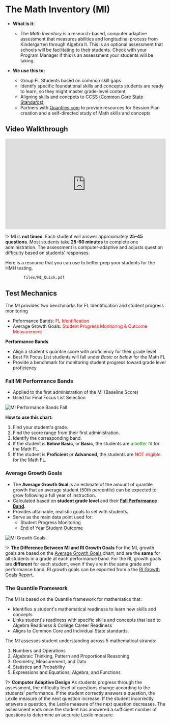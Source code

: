 # The Math Inventory (MI)


- **What is it:**
	- The *Math Inventory* is a research-based, computer adaptive assessment that measures abilities and longitudinal process from Kindergarten through Algebra II. This is an optional assessment that schools will be facilitating to their students. Check with your Program Manager if this is an assessment your students will be taking.

- **We use this to:**
	- Group FL Students based on common skill gaps
	- Identify specific foundational skills and concepts students are ready to learn, so they might master grade-level content
	- Aligning skills and concpets to CCSS [(Common Core State Standards)](http://www.corestandards.org/read-the-standards/)
	- Partners with [Quantiles.com](https://www.quantiles.com/) to provide resources for Session Plan creation and a self-directed study of Math skills and concepts


## Video Walkthrough

<div style='max-width: 640px'><div style='position: relative; padding-bottom: 56.25%; height: 0; overflow: hidden;'><iframe width="640" height="360" src="https://web.microsoftstream.com/embed/video/3711218c-c3c2-4390-a589-d3ee59f590a3?autoplay=false&amp;showinfo=true" allowfullscreen style="border:none; position: absolute; top: 0; left: 0; right: 0; bottom: 0; height: 100%; max-width: 100%;"></iframe></div></div>


!> 	MI is **not timed**. 
	Each student will answer approximately **25-45 questions**.
	Most students take **25-60 minutes** to complete one administration.
	The assessment is computer-adaptive and adjusts question difficulty based on students' responses.

Here is a resource that you can use to better prep your students for the HMH testing. 

```pdf
		files/MI_Quick.pdf
```

## Test Mechanics 

The MI provides two benchmarks for FL Identification and student progress monitoring
- Peformance Bands: <font color = "red">FL Identification</font>
- Average Growth Goals: <font color = "red">Student Progress Monitoring & Outcome Measurement</font>

**Performance Bands** 
- Align a student's quantile score with proficiency for their grade level
- Best Fit Focus List students will fall under _Basic_ or _below_ for the Math FL
- Provide a benchmark for monitoring student progress toward grade level proficiency



### Fall MI Performance Bands

- Applied to the first administration of the MI (Baseline Score) 
- Used for Final Focus List Selection

![MI Performance Bands Fall](/_images/MIBands.png)

**How to use this chart:**
1. Find your student's grade.
2. Find the score range from their first administration. 
3. Identify the corresponding band.
4. If the student is **Below Basic**, or **Basic**, the students are <font color=green>a better fit</font> for the Math FL.
5. If the student is **Proficient** or **Advanced**, the students are <font color=red> NOT eligible</font> for the Math FL.


### Average Growth Goals

- The **Average Growth Goal** is an estimate of the amount of quantile growth that an average student (50th percentile) can be expected to grow following a full year of instruction.
- Calculated based on **student grade level** and their [**Fall Performance Band**](#fall-mi-performance-band).
- Provides attainable, realistic goals to set with students.
- Serve as the main data point used for:
	- Student Progress Monitoring
	- End of Year Student Outcome

![MI Growth Goals](/_images/MIGrowthGoals.jpg)

!> **The Difference Between MI and RI Growth Goals** For the MI, growth goals are based on the [Average Growth Goals](#average-growth-goals) chart, and are the **same** for all students in a grade at each performance band. For the RI, growth goals are **different** for each student, even if they are in the same grade and performance band. RI growth goals can be exported from a the [RI Growth Goals Report](sam.md).

### The Quantile Framework

The MI is based on the Quantile framework for mathematics that:
- Identifies a student's mathematical readiness to learn new skills and concepts
- Links student's readiness with specific skills and concepts that lead to Algebra Readiness & College Career Readiness
- Aligns to Common Core and Individual State standards.

The MI assesses student understanding across 5 mathematical strands:
1. Numbers and Operations
2. Algebraic Thinking, Pattern and Proportional Reasoning
3. Geometry, Measurement, and Data
4. Statistics and Probability
5. Expressions and Equations, Algebra, and Functions

?> **Computer Adaptive Design**		As students progress through the assessment, the difficulty level of questions change according to the students' performance. If the student correctly answers a question, the Lexile measure of the next question increase. If the student incorrectly answers a question, the Lexile measure of the next question decreases. The assessment ends once the student has answered a sufficient number of questions to determine an accurate Lexile measure.